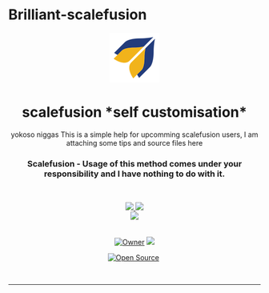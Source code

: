 # Brilliant-scalefusion

 





<p align="center">
<a href="https://github.com/ShidoItsuka2006/Brilliant-scalefusion">
    <img src="ce81688c-9af2-472a-9e2f-8e8eed258bcd.png">
  </a>

<h1 align="center"> scalefusion *self customisation*
</h1>

<p align="center"> 
yokoso niggas
This is a simple help for upcomming scalefusion users, I am attaching some tips and source files here

<h3 align="center"> Scalefusion - Usage of this method comes under your responsibility and I have nothing to do with it.
</h4>

<br>

<p align="center">
  <a href="https://github.com/ShidoItsuka2006/Brilliant-scalefusion/fork">
    <img src="https://img.shields.io/github/forks/ShidoItsuka2006/Brillian-scalefusion?label=Fork&style=social">
    
    
  <a href="https://github.com/ShidoItsuka2006/Brilliant-scalefusion/stargazers">
    <img src="https://img.shields.io/github/stars/ShidoItsuka2006/Brilliant-scalefusion?style=social">
  </a>

<br>

<a href="https://github.com/ShidoItsuka2006/Brilliant-scalefusion">
    <img src="https://visitor-badge.glitch.me/badge?page_id=https://github.com/ShidoItsuka2006/Brilliant-scalefusion.visitor-badge&left_text=Total%20People%20Visited">
  </a>
  <br><br>
  
<p align="center">
<a href="https://github.com/ShidoItsuka2006"><img title="Owner" src="https://img.shields.io/badge/Owner-Myself-white.svg?style=for-the-badge&logo=github" width="170px"></a>

 <a href="https://github.com/ShidoItsuka2006/Brillian-scalefusion/blob/main/LICENSE.md">
  
<img src='https://img.shields.io/github/license/ShidoItsuka2006/Brillian-scalefusion?color=%231e81b0&style=for-the-badge' width="114px">

<p align="center">
<a href="https://github.com/ShidoItsuka2006"><img title="Open Source" src="https://img.shields.io/badge/Open%20Source-YES-green.svg?style=for-the-badge" width="150px"></a>
<a href="https://github.com/ShidoItsuka2006"><img title="" src="https://img.shields.io/badge/Maintained-If possible-green.svg?style=for-the-badge" width="143px"></a>
</p>
<br>

---
 <br>
 
 
